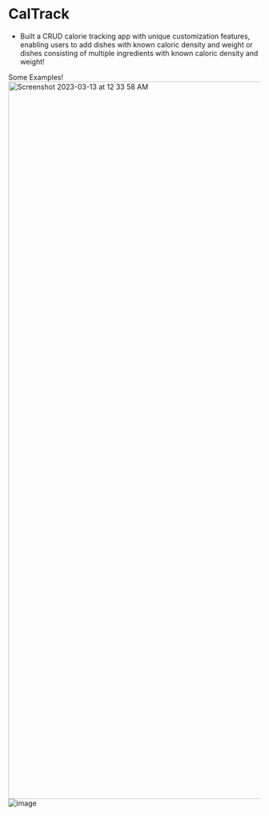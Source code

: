 # CalTrack
- Built a CRUD calorie tracking app with unique customization features, enabling users to add dishes with known
caloric density and weight or dishes consisting of multiple ingredients with known caloric density and weight!

Some Examples!
<img width="1432" alt="Screenshot 2023-03-13 at 12 33 58 AM" src="https://user-images.githubusercontent.com/121348218/224608995-5aead3e5-1786-4426-9b3a-e69e067e62d8.png">
![image](https://user-images.githubusercontent.com/121348218/224609263-85d1c8f5-cf50-44c6-b822-c6338152e7bd.png)

